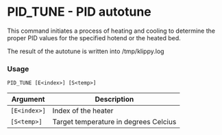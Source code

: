 <!--
Copyright (C) 2016,2017  Kevin O'Connor <kevin@koconnor.net>

This file may be distributed under the terms of the GNU GPLv3 license.
-->

# PID_TUNE - PID autotune

This command initiates a process of heating and cooling to determine the proper PID values for the specified hotend or the heated bed.

The result of the autotune is written into /tmp/klippy.log


### Usage

``` PID_TUNE [E<index>] [S<temp>] ```

| Argument     | Description |
| ------------ | ----------- |
| `[E<index>]` | Index of the heater |
| `[S<temp>]`  | Target temperature in degrees Celcius |